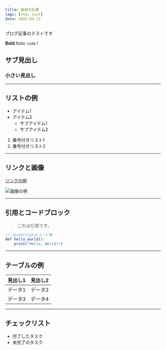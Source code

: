 ```yaml
---
title: 最初の記事
tags: [vue, nuxt]
date: 2025-04-13
---
```


ブログ記事のテストです

**Bold** *Italic* `code` !

## サブ見出し

### 小さい見出し

---

## リストの例

- アイテム1
- アイテム2
  - サブアイテム1
  - サブアイテム2

1. 番号付きリスト1
2. 番号付きリスト2

---

## リンクと画像

[リンクの例](https://example.com)

![画像の例](https://picsum.photos/600/400)

---

## 引用とコードブロック

> これは引用です。

```js
// JavaScriptのコード例
def hello_world():
    print("Hello, World!")
```

---

## テーブルの例

| 見出し1 | 見出し2 |
| ---- | ---- |
| データ1 | データ2 |
| データ3 | データ4 |

---

## チェックリスト

- 完了したタスク
- 未完了のタスク
